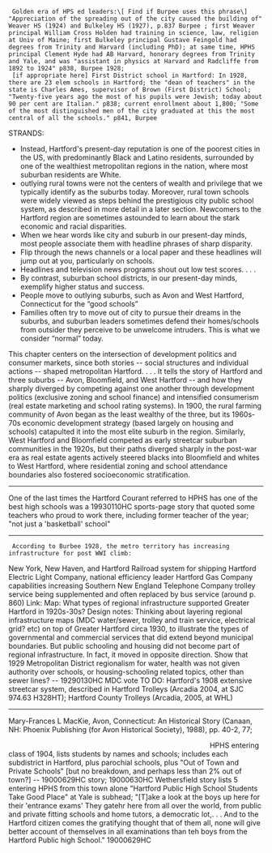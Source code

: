



	 Golden era of HPS ed leaders:\[ Find if Burpee uses this phrase\] "Appreciation of the spreading out of the city caused the building of" Weaver HS (1924) and Bulkeley HS (1927), p.837 Burpee ; first Weaver principal William Cross Holden had training in science, law, religion at Univ of Maine; first Bulkeley principal Gustave Feingold had degrees from Trinity and Harvard (including PhD); at same time, HPHS principal Clement Hyde had AB Harvard, honorary degrees from Trinity and Yale, and was "assistant in physics at Harvard and Radcliffe from 1892 to 1924" p838, Burpee 1928; 
	 [if appropriate here] First District school in Hartford: In 1928, there are 23 elem schools in Hartford; the "dean of teachers" in the state is Charles Ames, supervisor of Brown (First District) School; "Twenty-five years ago the most of his pupils were Jewish; today about 90 per cent are Italian." p838; current enrollment about 1,800; "Some of the most distinguished men of the city graduated at this the most central of all the schools." p841, Burpee




STRANDS: 
- Instead, Hartford's present-day reputation is one of the poorest cities in the US, with predominantly Black and Latino residents, surrounded by one of the wealthiest metropolitan regions in the nation, where most suburban residents are White.
- outlying rural towns were not the centers of wealth and privilege that we typically identify as the suburbs today. Moreover, rural town schools were widely viewed as steps behind the prestigious city public school system, as described in more detail in a later section. Newcomers to the Hartford region are sometimes astounded to learn about the stark economic and racial disparities.
- When we hear words like city and suburb in our present-day minds, most people associate them with headline phrases of sharp disparity. 
- Flip through the news channels or a local paper and these headlines will jump out at you, particularly on schools. 
- Headlines and television news programs shout out low test scores. . . .   
- By contrast, suburban school districts, in our present-day minds, exemplify higher status and success. 
- People move to outlying suburbs, such as Avon and West Hartford, Connecticut for the “good schools”
- Families often try to move out of city to pursue their dreams in the suburbs, and suburban leaders sometimes defend their homes/schools from outsider they perceive to be unwelcome intruders. This is what we consider “normal” today.

 This chapter centers on the intersection of development politics and consumer markets, since both stories -- social structures and individual actions -- shaped metropolitan Hartford. . . . It tells the story of Hartford and three suburbs -- Avon, Bloomfield, and West Hartford -- and how they sharply diverged by competing against one another through development politics (exclusive zoning and school finance) and intensified consumerism (real estate marketing and school rating systems). 
In 1900, the rural farming community of Avon began as the least wealthy of the three, but its 1960s-70s economic development strategy (based largely on housing and schools) catapulted it into the most elite suburb in the region. Similarly, West Hartford and Bloomfield competed as early streetcar suburban communities in the 1920s, but their paths diverged sharply in the post-war era as real estate agents actively steered blacks into Bloomfield and whites to West Hartford, where residential zoning and school attendance boundaries also fostered socioeconomic stratification.

****

One of the last times the Hartford Courant referred to HPHS has one of the best high schools was a 19930110HC sports-page story that quoted some teachers who proud to work there, including former teacher of the year; "not just a 'basketball' school"
***
	 According to Burbee 1928, the metro territory has increasing infrastructure for post WWI climb:
New York, New Haven, and Hartford Railroad system for shipping
Hartford Electric Light Company, national efficiency leader
Hartford Gas Company capabilities increasing
Southern New England Telephone Company
trolley service being supplemented and often replaced by bus service (around p. 860)
Link: Map: What types of regional infrastructure supported Greater Hartford in 1920s-30s?
Design notes: Thinking about layering regional infrastructure maps (MDC water/sewer, trolley and train service, electrical grid? etc) on top of Greater Hartford circa 1930, to illustrate the types of governmental and commercial services that did extend beyond municipal boundaries.
	 But public schooling and housing did not become part of regional infrastructure. In fact, it moved in opposite direction. Show that 1929 Metropolitan District regionalism for water, health was not given authority over schools, or housing-schooling related topics, other than sewer lines?  -- 19290130HC MDC vote
TO DO: Hartford's 1908 extensive streetcar system, described in Hartford Trolleys (Arcadia 2004, at SJC 974.63 H328HT); Hartford County Trolleys (Arcadia, 2005, at WHL)

***
Mary-Frances L MacKie, Avon, Connecticut: An Historical Story (Canaan, NH: Phoenix Publishing (for Avon Historical Society), 1988), pp. 40-2, 77;

                                                                                                    
HPHS entering class of 1904, lists students by names and schools; includes each subdistrict in Hartford, plus parochial schools, plus "Out of Town and Private Schools" [but no breakdown, and perhaps less than 2% out of town?] -- 19000629HC story; 19000630HC Wethersfield story lists 5 entering HPHS from this town alone
"Hartford Public High School Students Take Good Place" at Yale is subhead; "[T]ake a look at the boys up here for their 'entrance exams' They gatehr here from all over the world, from public and private fitting schools and home tutors, a democratic lot,. . . And to the Hartford citizen comes the gratifying thought that of them all, none will give better account of themselves in all examinations than teh boys from the Hartford Public high School." 19000629HC